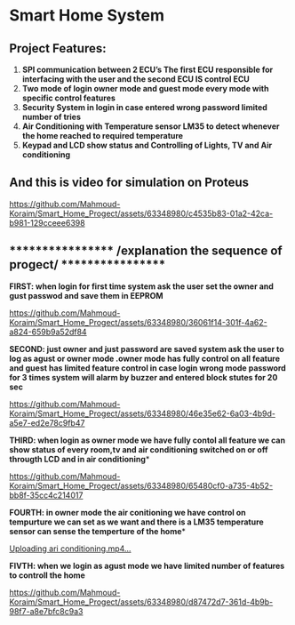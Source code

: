 
# Smart Home System
##  Project Features:
1.	**SPI communication between 2 ECU’s The first ECU responsible for interfacing with the user and the second ECU IS control ECU**
2.	**Two mode of login owner mode and guest mode every mode with specific control features**
3.	**Security System in login in case entered wrong password limited number of tries**
4.	**Air Conditioning with Temperature sensor LM35 to detect whenever the home reached to required temperature** 
5.	**Keypad and LCD show status and Controlling of  Lights, TV and  Air conditioning** 

## And this is  video for simulation on Proteus
https://github.com/Mahmoud-Koraim/Smart_Home_Progect/assets/63348980/c4535b83-01a2-42ca-b981-129cceee6398


## **************** /explanation the sequence of progect/ ****************

**FIRST: when login for first time system ask the user set the owner and gust passwod and save them in EEPROM**

https://github.com/Mahmoud-Koraim/Smart_Home_Progect/assets/63348980/36061f14-301f-4a62-a824-659b9a52df84

**SECOND: just owner and just password are saved system ask the user to log as agust or owner mode .owner mode has fully control on all feature and guest has limited feature control in case login wrong mode password for 3 times system will alarm by buzzer and entered block stutes for 20 sec** 

https://github.com/Mahmoud-Koraim/Smart_Home_Progect/assets/63348980/46e35e62-6a03-4b9d-a5e7-ed2e78c9fb47

**THIRD: when login as owner mode we have fully contol all feature we can show status of every room,tv and air conditioning switched on or off througth LCD and in air conditioning*** 

https://github.com/Mahmoud-Koraim/Smart_Home_Progect/assets/63348980/65480cf0-a735-4b52-bb8f-35cc4c214017

**FOURTH: in owner mode the air conitioning we have control on tempurture we can set as we want and there is a LM35 temperature sensor can sense the temperture of the home***

[Uploading ari conditioning.mp4…](https://github.com/Mahmoud-Koraim/Smart_Home_Progect/assets/63348980/f9148251-c3b6-47c1-bdb6-c024f24d42c7)

**FIVTH: when we login as agust mode we have limited number of features to controll the home** 

https://github.com/Mahmoud-Koraim/Smart_Home_Progect/assets/63348980/d87472d7-361d-4b9b-98f7-a8e7bfc8c9a3


